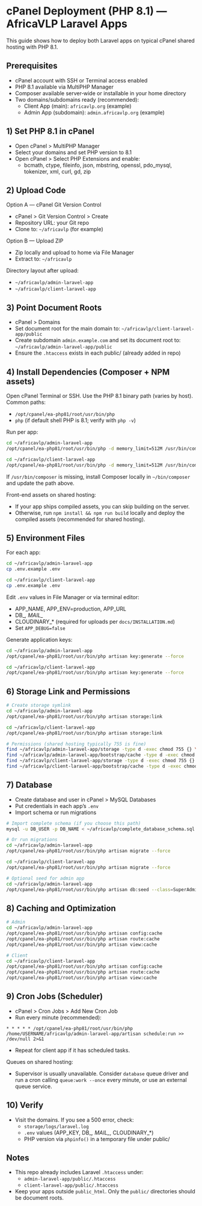 # cPanel Deployment (PHP 8.1) — AfricaVLP Laravel Apps

This guide shows how to deploy both Laravel apps on typical cPanel shared hosting with PHP 8.1.

## Prerequisites
- cPanel account with SSH or Terminal access enabled
- PHP 8.1 available via MultiPHP Manager
- Composer available server‑wide or installable in your home directory
- Two domains/subdomains ready (recommended):
  - Client App (main): `africavlp.org` (example)
  - Admin App (subdomain): `admin.africavlp.org` (example)

## 1) Set PHP 8.1 in cPanel
- Open cPanel > MultiPHP Manager
- Select your domains and set PHP version to 8.1
- Open cPanel > Select PHP Extensions and enable:
  - bcmath, ctype, fileinfo, json, mbstring, openssl, pdo_mysql, tokenizer, xml, curl, gd, zip

## 2) Upload Code
Option A — cPanel Git Version Control
- cPanel > Git Version Control > Create
- Repository URL: your Git repo
- Clone to: `~/africavlp` (for example)

Option B — Upload ZIP
- Zip locally and upload to home via File Manager
- Extract to: `~/africavlp`

Directory layout after upload:
- `~/africavlp/admin-laravel-app`
- `~/africavlp/client-laravel-app`

## 3) Point Document Roots
- cPanel > Domains
- Set document root for the main domain to: `~/africavlp/client-laravel-app/public`
- Create subdomain `admin.example.com` and set its document root to: `~/africavlp/admin-laravel-app/public`
- Ensure the `.htaccess` exists in each public/ (already added in repo)

## 4) Install Dependencies (Composer + NPM assets)
Open cPanel Terminal or SSH. Use the PHP 8.1 binary path (varies by host). Common paths:
- `/opt/cpanel/ea-php81/root/usr/bin/php`
- `php` (if default shell PHP is 8.1; verify with `php -v`)

Run per app:
```bash
cd ~/africavlp/admin-laravel-app
/opt/cpanel/ea-php81/root/usr/bin/php -d memory_limit=512M /usr/bin/composer install --no-dev --prefer-dist --optimize-autoloader

cd ~/africavlp/client-laravel-app
/opt/cpanel/ea-php81/root/usr/bin/php -d memory_limit=512M /usr/bin/composer install --no-dev --prefer-dist --optimize-autoloader
```
If `/usr/bin/composer` is missing, install Composer locally in `~/bin/composer` and update the path above.

Front-end assets on shared hosting:
- If your app ships compiled assets, you can skip building on the server.
- Otherwise, run `npm install && npm run build` locally and deploy the compiled assets (recommended for shared hosting).

## 5) Environment Files
For each app:
```bash
cd ~/africavlp/admin-laravel-app
cp .env.example .env

cd ~/africavlp/client-laravel-app
cp .env.example .env
```
Edit `.env` values in File Manager or via terminal editor:
- APP_NAME, APP_ENV=production, APP_URL
- DB_*, MAIL_*
- CLOUDINARY_* (required for uploads per `docs/INSTALLATION.md`)
- Set `APP_DEBUG=false`

Generate application keys:
```bash
cd ~/africavlp/admin-laravel-app
/opt/cpanel/ea-php81/root/usr/bin/php artisan key:generate --force

cd ~/africavlp/client-laravel-app
/opt/cpanel/ea-php81/root/usr/bin/php artisan key:generate --force
```

## 6) Storage Link and Permissions
```bash
# Create storage symlink
cd ~/africavlp/admin-laravel-app
/opt/cpanel/ea-php81/root/usr/bin/php artisan storage:link

cd ~/africavlp/client-laravel-app
/opt/cpanel/ea-php81/root/usr/bin/php artisan storage:link

# Permissions (shared hosting typically 755 is fine)
find ~/africavlp/admin-laravel-app/storage -type d -exec chmod 755 {} \;
find ~/africavlp/admin-laravel-app/bootstrap/cache -type d -exec chmod 755 {} \;
find ~/africavlp/client-laravel-app/storage -type d -exec chmod 755 {} \;
find ~/africavlp/client-laravel-app/bootstrap/cache -type d -exec chmod 755 {} \;
```

## 7) Database
- Create database and user in cPanel > MySQL Databases
- Put credentials in each app’s `.env`
- Import schema or run migrations

```bash
# Import complete schema (if you choose this path)
mysql -u DB_USER -p DB_NAME < ~/africavlp/complete_database_schema.sql

# Or run migrations
cd ~/africavlp/admin-laravel-app
/opt/cpanel/ea-php81/root/usr/bin/php artisan migrate --force

cd ~/africavlp/client-laravel-app
/opt/cpanel/ea-php81/root/usr/bin/php artisan migrate --force

# Optional seed for admin app
cd ~/africavlp/admin-laravel-app
/opt/cpanel/ea-php81/root/usr/bin/php artisan db:seed --class=SuperAdminSeeder --force
```

## 8) Caching and Optimization
```bash
# Admin
cd ~/africavlp/admin-laravel-app
/opt/cpanel/ea-php81/root/usr/bin/php artisan config:cache
/opt/cpanel/ea-php81/root/usr/bin/php artisan route:cache
/opt/cpanel/ea-php81/root/usr/bin/php artisan view:cache

# Client
cd ~/africavlp/client-laravel-app
/opt/cpanel/ea-php81/root/usr/bin/php artisan config:cache
/opt/cpanel/ea-php81/root/usr/bin/php artisan route:cache
/opt/cpanel/ea-php81/root/usr/bin/php artisan view:cache
```

## 9) Cron Jobs (Scheduler)
- cPanel > Cron Jobs > Add New Cron Job
- Run every minute (recommended):
```
* * * * * /opt/cpanel/ea-php81/root/usr/bin/php /home/USERNAME/africavlp/admin-laravel-app/artisan schedule:run >> /dev/null 2>&1
```
- Repeat for client app if it has scheduled tasks.

Queues on shared hosting:
- Supervisor is usually unavailable. Consider `database` queue driver and run a cron calling `queue:work --once` every minute, or use an external queue service.

## 10) Verify
- Visit the domains. If you see a 500 error, check:
  - `storage/logs/laravel.log`
  - `.env` values (APP_KEY, DB_*, MAIL_*, CLOUDINARY_*)
  - PHP version via `phpinfo()` in a temporary file under public/

## Notes
- This repo already includes Laravel `.htaccess` under:
  - `admin-laravel-app/public/.htaccess`
  - `client-laravel-app/public/.htaccess`
- Keep your apps outside `public_html`. Only the `public/` directories should be document roots.
